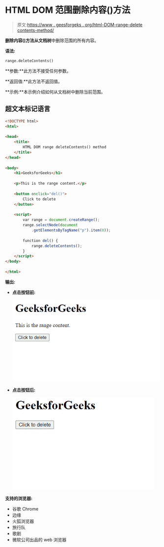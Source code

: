 # HTML DOM 范围删除内容()方法

> 原文:[https://www . geesforgeks . org/html-DOM-range-delete contents-method/](https://www.geeksforgeeks.org/html-dom-range-deletecontents-method/)

**删除内容()**方法从**文档树**中删除范围的所有内容。

**语法:**

```html
range.deleteContents()
```

**参数:**此方法不接受任何参数。

**返回值:**此方法不返回值。

**示例:**本示例介绍如何从文档树中删除当前范围。

## 超文本标记语言

```html
<!DOCTYPE html>
<html>

<head>
    <title>
        HTML DOM range deleteContents() method
    </title>
</head>

<body>
    <h1>GeeksforGeeks</h1>

    <p>This is the range content.</p>

    <button onclick="del()">
        Click to delete
    </button>

    <script>
        var range = document.createRange();
        range.selectNode(document
            .getElementsByTagName("p").item(0));

        function del() {
            range.deleteContents();
        }
    </script>
</body>

</html>
```

**输出:**

*   **点击按钮前:**

    ![](img/98f37856ffee38db23ac851050119487.png)

*   **点击按钮后:**

    ![](img/e5ffcf13a418897bf54de11144d222d8.png)

**支持的浏览器:**

*   谷歌 Chrome
*   边缘
*   火狐浏览器
*   旅行队
*   歌剧
*   微软公司出品的 web 浏览器
